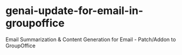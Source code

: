 # genai-update-for-email-in-groupoffice
Email Summarization &amp; Content Generation for Email - Patch/Addon to GroupOffice
